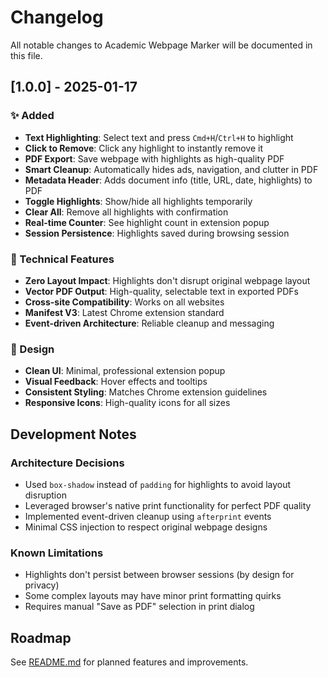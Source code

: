 # Changelog

All notable changes to Academic Webpage Marker will be documented in this file.

## [1.0.0] - 2025-01-17

### ✨ Added
- **Text Highlighting**: Select text and press `Cmd+H`/`Ctrl+H` to highlight
- **Click to Remove**: Click any highlight to instantly remove it
- **PDF Export**: Save webpage with highlights as high-quality PDF
- **Smart Cleanup**: Automatically hides ads, navigation, and clutter in PDF
- **Metadata Header**: Adds document info (title, URL, date, highlights) to PDF
- **Toggle Highlights**: Show/hide all highlights temporarily
- **Clear All**: Remove all highlights with confirmation
- **Real-time Counter**: See highlight count in extension popup
- **Session Persistence**: Highlights saved during browsing session

### 🔧 Technical Features
- **Zero Layout Impact**: Highlights don't disrupt original webpage layout
- **Vector PDF Output**: High-quality, selectable text in exported PDFs
- **Cross-site Compatibility**: Works on all websites
- **Manifest V3**: Latest Chrome extension standard
- **Event-driven Architecture**: Reliable cleanup and messaging

### 🎨 Design
- **Clean UI**: Minimal, professional extension popup
- **Visual Feedback**: Hover effects and tooltips
- **Consistent Styling**: Matches Chrome extension guidelines
- **Responsive Icons**: High-quality icons for all sizes

## Development Notes

### Architecture Decisions
- Used `box-shadow` instead of `padding` for highlights to avoid layout disruption
- Leveraged browser's native print functionality for perfect PDF quality
- Implemented event-driven cleanup using `afterprint` events
- Minimal CSS injection to respect original webpage designs

### Known Limitations
- Highlights don't persist between browser sessions (by design for privacy)
- Some complex layouts may have minor print formatting quirks
- Requires manual "Save as PDF" selection in print dialog

## Roadmap

See [README.md](README.md#roadmap) for planned features and improvements.